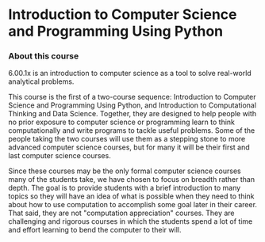 # Introduction to Computer Science and Programming Using Python

### About this course

6.00.1x is an introduction to computer science as a tool to solve real-world analytical problems.

This course is the first of a two-course sequence: Introduction to Computer Science and Programming Using Python, and Introduction to Computational Thinking and Data Science. Together, they are designed to help people with no prior exposure to computer science or programming learn to think computationally and write programs to tackle useful problems. Some of the people taking the two courses will use them as a stepping stone to more advanced computer science courses, but for many it will be their first and last computer science courses.

Since these courses may be the only formal computer science courses many of the students take, we have chosen to focus on breadth rather than depth. The goal is to provide students with a brief introduction to many topics so they will have an idea of what is possible when they need to think about how to use computation to accomplish some goal later in their career. That said, they are not "computation appreciation" courses. They are challenging and rigorous courses in which the students spend a lot of time and effort learning to bend the computer to their will.
